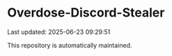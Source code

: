 # Overdose-Discord-Stealer

Last updated: 2025-06-23 09:29:51

This repository is automatically maintained.
